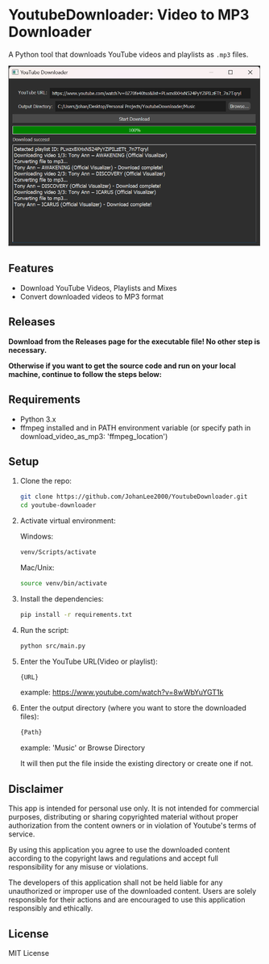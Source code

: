 # YoutubeDownloader: Video to MP3 Downloader

A Python tool that downloads YouTube videos and playlists as `.mp3` files.

<img src="screenshots/youtubeDownloader.png" alt="App Screenshot" width="500"/>

## Features
- Download YouTube Videos, Playlists and Mixes
- Convert downloaded videos to MP3 format

## Releases
**Download from the Releases page for the executable file! No other step is necessary.**

**Otherwise if you want to get the source code and run on your local machine, continue to follow the steps below:**


## Requirements
- Python 3.x
- ffmpeg installed and in PATH environment variable (or specify path in download_video_as_mp3: 'ffmpeg_location')

## Setup
1. Clone the repo:
    ```bash
    git clone https://github.com/JohanLee2000/YoutubeDownloader.git
    cd youtube-downloader
    ```

2. Activate virtual environment:

    Windows:
    ```bash
    venv/Scripts/activate
    ```

    Mac/Unix:
    ```bash
    source venv/bin/activate
    ```
 

3. Install the dependencies:
    ```bash
    pip install -r requirements.txt
    ```

4. Run the script:
    ```bash
    python src/main.py
    ```

5. Enter the YouTube URL(Video or playlist):
    ```bash
    {URL}
    ```
    example: https://www.youtube.com/watch?v=8wWbYuYGT1k

6. Enter the output directory (where you want to store the downloaded files):
    ```bash
    {Path}
    ```
    example: 'Music' or Browse Directory

    It will then put the file inside the existing directory or create one if not.

## Disclaimer
This app is intended for personal use only. It is not intended for commercial purposes, distributing or sharing copyrighted material without proper authorization from the content owners or in violation of Youtube's terms of service.

By using this application you agree to use the downloaded content according to the copyright laws and regulations and accept full
responsibility for any misuse or violations.

The developers of this application shall not be held liable for any unauthorized or improper use of the downloaded content. Users are solely responsible for their actions and are encouraged to use this application responsibly and ethically.

## License
MIT License
